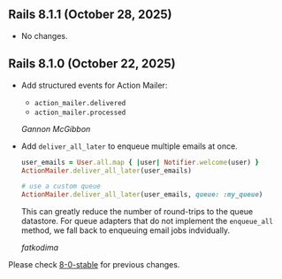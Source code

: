 ## Rails 8.1.1 (October 28, 2025) ##

*   No changes.


## Rails 8.1.0 (October 22, 2025) ##

*   Add structured events for Action Mailer:
    - `action_mailer.delivered`
    - `action_mailer.processed`

    *Gannon McGibbon*

*   Add `deliver_all_later` to enqueue multiple emails at once.

    ```ruby
    user_emails = User.all.map { |user| Notifier.welcome(user) }
    ActionMailer.deliver_all_later(user_emails)

    # use a custom queue
    ActionMailer.deliver_all_later(user_emails, queue: :my_queue)
    ```

    This can greatly reduce the number of round-trips to the queue datastore.
    For queue adapters that do not implement the `enqueue_all` method, we
    fall back to enqueuing email jobs indvidually.

    *fatkodima*

Please check [8-0-stable](https://github.com/rails/rails/blob/8-0-stable/actionmailer/CHANGELOG.md) for previous changes.
